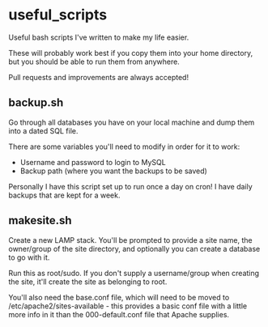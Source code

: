 # useful_scripts
Useful bash scripts I've written to make my life easier.

These will probably work best if you copy them into your home directory, but you should be able to run them from anywhere.

Pull requests and improvements are always accepted!

## backup.sh
Go through all databases you have on your local machine and dump them into a dated SQL file.

There are some variables you'll need to modify in order for it to work:
* Username and password to login to MySQL
* Backup path (where you want the backups to be saved)

Personally I have this script set up to run once a day on cron! I have daily backups that are kept for a week.

## makesite.sh
Create a new LAMP stack. You'll be prompted to provide a site name, the owner/group of the site directory, and optionally you can create a database to go with it.

Run this as root/sudo. If you don't supply a username/group when creating the site, it'll create the site as belonging to root.

You'll also need the base.conf file, which will need to be moved to /etc/apache2/sites-available - this provides a basic conf file with a little more info in it than the 000-default.conf file that Apache supplies.
